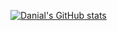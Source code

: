 [![Danial's GitHub stats](https://github-readme-stats.vercel.app/api?username=mdanial1410)](https://github.com/anuraghazra/github-readme-stats)
